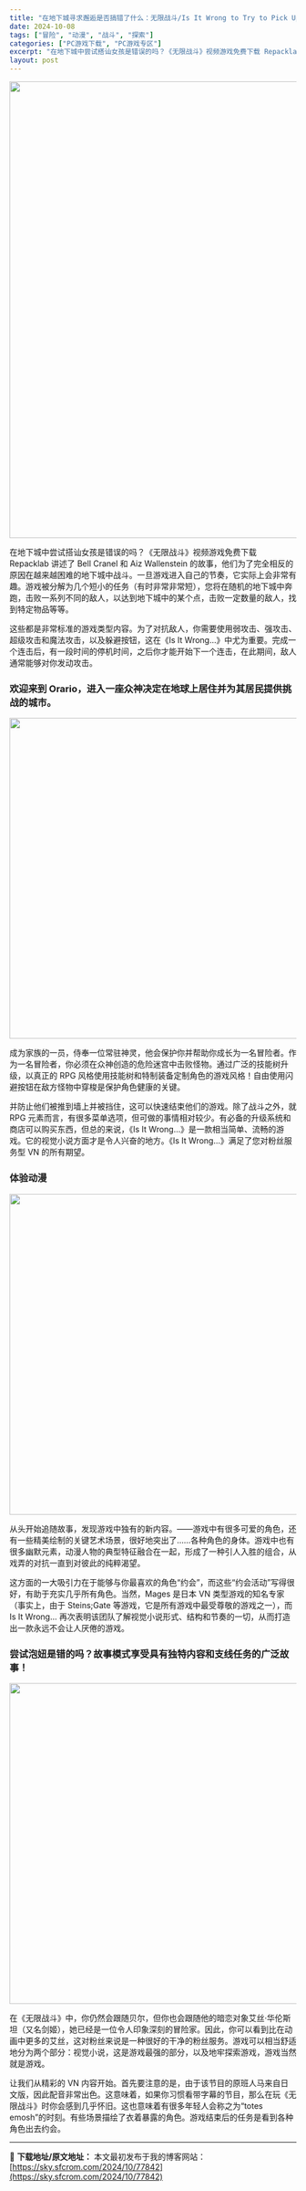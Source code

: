 ```yaml
---
title: "在地下城寻求邂逅是否搞错了什么：无限战斗/Is It Wrong to Try to Pick Up Girls in a Dungeon? Infinite Combate PC中文 5.88G"
date: 2024-10-08
tags: ["冒险", "动漫", "战斗", "探索"]
categories: ["PC游戏下载", "PC游戏专区"]
excerpt: "在地下城中尝试搭讪女孩是错误的吗？《无限战斗》视频游戏免费下载 Repacklab 讲述了 Bell Cranel 和 Aiz Wallenstein 的故事，他们为了完全相反的原因在越来越困难的地下城中战斗。一旦游戏进入自己的节奏，它实际上会非常有趣。游戏被分解为几个短小的任务（有时非常非常短），&hellip;"
layout: post
---
```


<img class="aligncenter size-full wp-image-77843" src="https://sky.sfcrom.com/wp-content/uploads/2024/10/2024100800574430.webp" alt="" width="520" height="800" />

在地下城中尝试搭讪女孩是错误的吗？《无限战斗》视频游戏免费下载 Repacklab 讲述了 Bell Cranel 和 Aiz Wallenstein 的故事，他们为了完全相反的原因在越来越困难的地下城中战斗。一旦游戏进入自己的节奏，它实际上会非常有趣。游戏被分解为几个短小的任务（有时非常非常短），您将在随机的地下城中奔跑，击败一系列不同的敌人，以达到地下城中的某个点，击败一定数量的敌人，找到特定物品等等。

<span>这些都是非常标准的游戏类型内容。为了对抗敌人，你需要使用弱攻击、强攻击、超级攻击和魔法攻击，以及躲避按钮，这在《Is It Wrong...》中尤为重要。完成一个连击后，有一段时间的停机时间，之后你才能开始下一个连击，在此期间，敌人通常能够对你发动攻击。</span>
<h3><span>欢迎来到 Orario，进入一座众神决定在地球上居住并为其居民提供挑战的城市。</span></h3>
<img class="aligncenter size-full wp-image-77844" src="https://sky.sfcrom.com/wp-content/uploads/2024/10/2024100800574490.webp" alt="" width="1000" height="562" />

<span>成为家族的一员，侍奉一位常驻神灵，他会保护你并帮助你成长为一名冒险者。作为一名冒险者，你必须在众神创造的危险迷宫中击败怪物。通过广泛的技能树升级，以真正的 RPG 风格使用技能树和特制装备定制角色的游戏风格！自由使用闪避按钮在敌方怪物中穿梭是保护角色健康的关键。</span>

<span>并防止他们被推到墙上并被挡住，这可以快速结束他们的游戏。除了战斗之外，就 RPG 元素而言，有很多菜单选项，但可做的事情相对较少。有必备的升级系统和商店可以购买东西，但总的来说，《Is It Wrong...》是一款相当简单、流畅的游戏。它的视觉小说方面才是令人兴奋的地方。《Is It Wrong...》满足了您对粉丝服务型 VN 的所有期望。</span>
<h3><span>体验动漫</span></h3>
<img class="aligncenter size-full wp-image-77845" src="https://sky.sfcrom.com/wp-content/uploads/2024/10/2024100800574586.webp" alt="" width="1000" height="562" />

<span>从头开始追随故事，发现游戏中独有的新内容。——游戏中有很多可爱的角色，还有一些精美绘制的关键艺术场景，很好地突出了……各种角色的身体。游戏中也有很多幽默元素，动漫人物的典型特征融合在一起，形成了一种引人入胜的组合，从戏弄的对抗一直到对彼此的纯粹渴望。</span>

<span>这方面的一大吸引力在于能够与你最喜欢的角色“约会”，而这些“约会活动”写得很好，有助于充实几乎所有角色。当然，Mages 是日本 VN 类型游戏的知名专家（事实上，由于 Steins;Gate 等游戏，它是所有游戏中最受尊敬的游戏之一），而 Is It Wrong… 再次表明该团队了解视觉小说形式、结构和节奏的一切，从而打造出一款永远不会让人厌倦的游戏。</span>
<h3><span>尝试泡妞是错的吗？故事模式享受具有独特内容和支线任务的广泛故事！</span></h3>
<img class="aligncenter size-full wp-image-77846" src="https://sky.sfcrom.com/wp-content/uploads/2024/10/2024100800574571.webp" alt="" width="1000" height="562" />

<span>在《无限战斗》中，你仍然会跟随贝尔，但你也会跟随他的暗恋对象艾丝·华伦斯坦（又名剑姬），她已经是一位令人印象深刻的冒险家。因此，你可以看到比在动画中更多的艾丝，这对粉丝来说是一种很好的干净的粉丝服务。游戏可以相当舒适地分为两个部分：视觉小说，这是游戏最强的部分，以及地牢探索游戏，游戏当然就是游戏。</span>

让我们从精彩的 VN 内容开始。首先要注意的是，由于该节目的原班人马来自日文版，因此配音非常出色。这意味着，如果你习惯看带字幕的节目，那么在玩《无限战斗》时你会感到几乎怀旧。这也意味着有很多年轻人会称之为“totes emosh”的时刻。有些场景描绘了衣着暴露的角色。游戏结束后的任务是看到各种角色出去约会。

---
📖 **下载地址/原文地址：** 本文最初发布于我的博客网站：[https://sky.sfcrom.com/2024/10/77842](https://sky.sfcrom.com/2024/10/77842)
